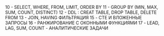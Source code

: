 10 - SELECT, WHERE, FROM, LIMIT, ORDER BY
11 - GROUP BY (MIN, MAX, SUM, COUNT, DISTINCT)
12 - DDL : CREAT TABLE, DROP TABLE, DELETE FROM
13 - JOIN, HAVING ФИЛЬТРАЦИЯ 
15 - CTE И ВЛОЖЕННЫЕ ЗАПРОСЫ
16 - РАНЖИРОВАНИЕ С ОКОННЫМИ ФУНКЦИЯМИ 
17 - LEAD, LAG, SUM, COUNT - АНАЛИТИЧЕСКИЕ ЗАДАЧИ
